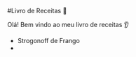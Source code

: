 #Livro de Receitas :eagle:

Olá! Bem vindo ao meu livro de receitas :ear:

- Strogonoff de Frango
- 